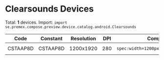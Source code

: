# Clearsounds Devices

Total: **1** devices. Import: `import se.premex.compose.preview.device.catalog.android.Clearsounds`

| Code | Constant | Resolution | DPI | Compose Spec | Preview Usage |
|------|----------|------------|-----|-------------|---------------|
| CSTAAP8D | CSTAAP8D | 1200x1920 | 280 | `spec:width=1200px,height=1920px,dpi=280` | `@Preview(device = Clearsounds.CSTAAP8D)` |

<!-- Generated automatically. Do not edit manually. -->
